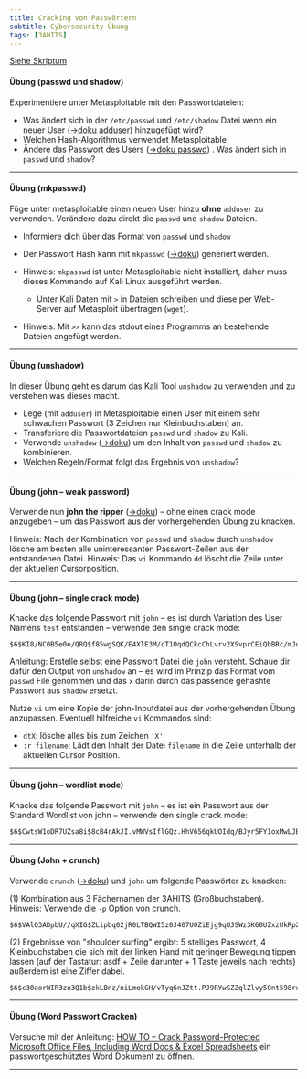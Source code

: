 ```yaml
---
title: Cracking von Passwörtern
subtitle: Cybersecurity Übung
tags: [3AHITS]
---
```


[Siehe Skriptum](../lecture/07_passwoerter_linux)

#### Übung (passwd und shadow)

Experimentiere unter Metasploitable mit den Passwortdateien:

- Was ändert sich in der `/etc/passwd` und `/etc/shadow` Datei wenn ein neuer User ([→doku adduser](../lecture/07_passwoerter_linux#adduser)) hinzugefügt wird?
- Welchen Hash-Algorithmus verwendet Metasploitable
- Ändere das Passwort des Users ([→doku passwd](../lecture/07_passwoerter_linux#passwd)) . Was ändert sich in `passwd` und `shadow`?

---

#### Übung (mkpasswd)

Füge unter metasploitable einen neuen User hinzu **ohne** `adduser` zu verwenden. Verändere dazu direkt die `passwd` und `shadow` Dateien. 

- Informiere dich über das Format von `passwd` und `shadow`
- Der Passwort Hash kann mit `mkpasswd` ([→doku](../lecture/07_passwoerter_linux#mkpasswd)) generiert werden.

- Hinweis: `mkpasswd` ist unter Metasploitable nicht installiert, daher muss dieses Kommando auf Kali Linux ausgeführt werden. 
  - Unter Kali Daten mit `>` in Dateien schreiben und diese per Web-Server auf Metasploit übertragen (`wget`).

- Hinweis: Mit `>>` kann das stdout eines Programms an bestehende Dateien angefügt werden.

---

#### Übung (unshadow)

In dieser Übung geht es darum das Kali Tool `unshadow` zu verwenden und zu verstehen was dieses macht.

- Lege (mit `adduser`) in Metasploitable einen User mit einem sehr schwachen Passwort (3 Zeichen nur Kleinbuchstaben) an. 
- Transferiere die Passwortdateien `passwd` und `shadow`  zu Kali.
- Verwende `unshadow` ([→doku](../lecture/07_passwoerter_linux#unshadow)) um den Inhalt von `passwd` und `shadow` zu kombinieren. 
- Welchen Regeln/Format folgt das Ergebnis von `unshadow`?

---

#### Übung (john – weak password)

Verwende nun  **john the ripper** ([→doku](../lecture/07_passwoerter_linux#johntheripper)) – ohne einen crack mode anzugeben – um das Passwort aus der vorhergehenden Übung zu knacken.

Hinweis: Nach der Kombination von `passwd` und `shadow` durch `unshadow` lösche am besten alle uninteressanten Passwort-Zeilen aus der entstandenen Datei. Hinweis: Das `vi` Kommando `dd` löscht die Zeile unter der aktuellen Cursorposition.

---

#### Übung (john – single crack mode)

Knacke das folgende Passwort mit `john` – es ist durch Variation des User Namens `test` entstanden – verwende den single crack mode:

```
$6$KI8/NC0B5e0e/QRQ$f85wgSQK/E4XlE3M/cT1OqdQCkcChLvrv2XSvprCEiQbBRc/mJueUmTBZKvFxI1DDQl3DCDuBJ02.9ZqNN/wJ0
```

Anleitung: Erstelle selbst eine Passwort Datei die `john` versteht. Schaue dir dafür den Output von `unshadow` an – es wird im Prinzip das Format vom `passwd` File genommen und das `x` darin durch das passende gehashte Passwort aus `shadow` ersetzt. 

Nutze `vi` um eine Kopie der john-Inputdatei aus der vorhergehenden Übung anzupassen. Eventuell hilfreiche `vi` Kommandos sind:

- `dtX`: lösche alles bis zum Zeichen `'X'`
- `:r filename`: Lädt den Inhalt der Datei `filename` in die Zeile unterhalb der aktuellen Cursor Position.

---

#### Übung (john – wordlist mode)

Knacke das folgende Passwort mit `john` – es ist ein Passwort aus der Standard Wordlist von john – verwende den single crack mode:

```
$6$CwtsW1oDR7UZsa8i$8cB4rAkJI.vMWVsIflGQz.HhV656qkUOIdq/BJyr5FY1oxMwLJBcwD70pNk9a/sRF0D4DiRctTvBoUn.rkjQ21
```

---

#### Übung (John + crunch)

Verwende `crunch` ([→doku](../lecture/07_passwoerter_linux#crunch)) und `john` um folgende Passwörter zu knacken:

(1) Kombination aus 3 Fächernamen der 3AHITS (Großbuchstaben). Hinweis: Verwende die `-p` Option von crunch.

```
$6$VAlQ3ADpbU//qXIG$ZLipbq02jR0LTBQWI5z0J407U0ZiEjg9qUJSWz3K60UZxzUkRpZV5Oq93kfYyrW5QnFa7Zqh6XhnEsN1A.Xky0
```

(2) Ergebnisse von "shoulder surfing" ergibt: 5 stelliges Passwort, 4 Kleinbuchstaben die sich mit der linken Hand mit geringer Bewegung tippen lassen (auf der Tastatur: asdf + Zeile darunter + 1 Taste jeweils nach rechts) außerdem ist eine Ziffer dabei.

```
$6$c30aorWIR3zu3Q1b$zkLBnz/niLmokGH/vTyq6nJZtt.PJ9RYwSZZqlZlvy5Ont598rxFn4S2A8onz6mUHbZEzmeMRkkLPfaqb2eb6.
```

---

#### Übung (Word Passwort Cracken)

Versuche mit der Anleitung: [HOW TO – Crack Password-Protected Microsoft Office Files, Including Word Docs & Excel Spreadsheets](https://null-byte.wonderhowto.com/how-to/crack-password-protected-microsoft-office-files-including-word-docs-excel-spreadsheets-0193959/) ein passwortgeschütztes Word Dokument zu öffnen.

---

